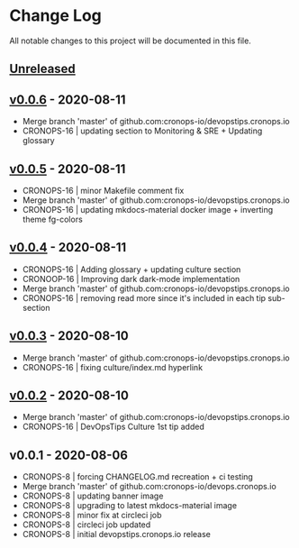 # Change Log

All notable changes to this project will be documented in this file.

<a name="unreleased"></a>
## [Unreleased]



<a name="v0.0.6"></a>
## [v0.0.6] - 2020-08-11

- Merge branch 'master' of github.com:cronops-io/devopstips.cronops.io
- CRONOPS-16 | updating section to Monitoring & SRE + Updating glossary


<a name="v0.0.5"></a>
## [v0.0.5] - 2020-08-11

- CRONOPS-16 | minor Makefile comment fix
- Merge branch 'master' of github.com:cronops-io/devopstips.cronops.io
- CRONOPS-16 | updating mkdocs-material docker image + inverting theme fg-colors


<a name="v0.0.4"></a>
## [v0.0.4] - 2020-08-11

- CRONOPS-16 | Adding glossary + updating culture section
- CRONOOP-16 | Improving dark dark-mode implementation
- Merge branch 'master' of github.com:cronops-io/devopstips.cronops.io
- CRONOPS-16 | removing read more since it's included in each tip sub-section


<a name="v0.0.3"></a>
## [v0.0.3] - 2020-08-10

- Merge branch 'master' of github.com:cronops-io/devopstips.cronops.io
- CRONOPS-16 | fixing culture/index.md hyperlink


<a name="v0.0.2"></a>
## [v0.0.2] - 2020-08-10

- Merge branch 'master' of github.com:cronops-io/devopstips.cronops.io
- CRONOPS-16 | DevOpsTips Culture 1st tip added


<a name="v0.0.1"></a>
## v0.0.1 - 2020-08-06

- CRONOPS-8 | forcing CHANGELOG.md recreation + ci testing
- Merge branch 'master' of github.com:cronops-io/devops.cronops.io
- CRONOPS-8 | updating banner image
- CRONOPS-8 | upgrading to latest mkdocs-material image
- CRONOPS-8 | minor fix at circleci job
- CRONOPS-8 | circleci job updated
- CRONOPS-8 | initial devopstips.cronops.io release


[Unreleased]: https://github.com/cronops-io/devopstips.cronops.io/compare/v0.0.6...HEAD
[v0.0.6]: https://github.com/cronops-io/devopstips.cronops.io/compare/v0.0.5...v0.0.6
[v0.0.5]: https://github.com/cronops-io/devopstips.cronops.io/compare/v0.0.4...v0.0.5
[v0.0.4]: https://github.com/cronops-io/devopstips.cronops.io/compare/v0.0.3...v0.0.4
[v0.0.3]: https://github.com/cronops-io/devopstips.cronops.io/compare/v0.0.2...v0.0.3
[v0.0.2]: https://github.com/cronops-io/devopstips.cronops.io/compare/v0.0.1...v0.0.2

